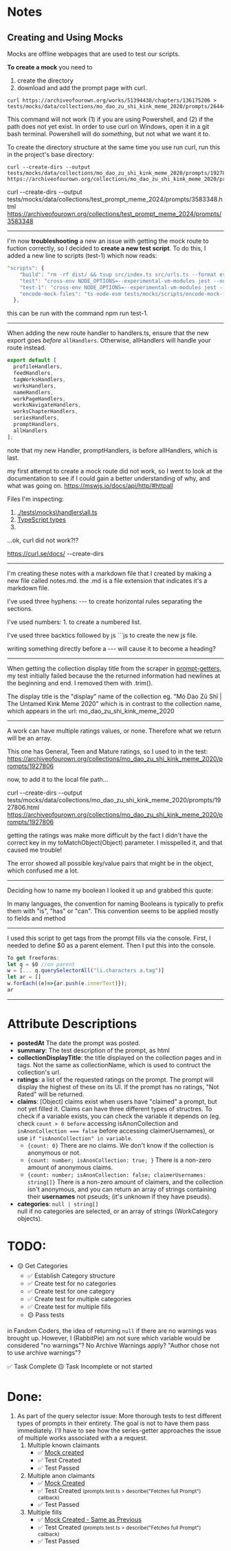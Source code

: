 <h1>Notes</h1>

<h2>Creating and Using Mocks</h2>

Mocks are offline webpages that are used to test our scripts.

**To create a mock** you need to

1. create the directory
2. download and add the prompt page with curl.

```
curl https://archiveofourown.org/works/51394438/chapters/136175206 > tests/mocks/data/collections/mo_dao_zu_shi_kink_meme_2020/prompts/2644428.html
```
This command will not work (1) if you are using Powershell, and (2) if the path does not yet exist. In order to use curl on Windows, open it in a git bash terminal. Powershell will do *something*, but not what we want it to.

To create the directory structure at the same time you use run curl, run this in the project's base directory:

```
curl --create-dirs --output tests/mocks/data/collections/mo_dao_zu_shi_kink_meme_2020/prompts/1927806.html https://archiveofourown.org/collections/mo_dao_zu_shi_kink_meme_2020/prompts/1927806
```

curl --create-dirs --output tests/mocks/data/collections/test_prompt_meme_2024/prompts/3583348.html https://archiveofourown.org/collections/test_prompt_meme_2024/prompts/3583348

---

I'm now **troubleshooting** a new an issue with getting the mock route to fuction correctly, so I decided to **create a new test script**. To do this, I added a new line to scripts (test-1) which now reads: 
```js
"scripts": {
    "build": "rm -rf dist/ && tsup src/index.ts src/urls.ts --format esm,cjs --dts",
    "test": "cross-env NODE_OPTIONS=--experimental-vm-modules jest --no-cache .test.ts$ --verbose=true",
    "test-1": "cross-env NODE_OPTIONS=--experimental-vm-modules jest --no-cache prompts.test.ts$ --verbose=true",
    "encode-mock-files": "ts-node-esm tests/mocks/scripts/encode-mock-files.mts"
  },
```
this can be run with the command npm run test-1.

---

When adding the new route handler to handlers.ts, ensure that the new export goes *before* `allHandlers`. Otherwise, allHandlers will handle your route instead.

```js
export default [
  profileHandlers,
  feedHandlers,
  tagWorksHandlers,
  worksHandlers,
  nameHandlers,
  workPageHandlers,
  worksNavigateHandlers,
  worksChapterHandlers,
  seriesHandlers,
  promptHandlers,
  allHandlers
];
```
note that my new Handler, promptHandlers, is before allHandlers, which is last.


my first attempt to create a mock route did not work, so I went to look at the documentation to see if I could gain a better understanding of why, and what was going on. https://mswjs.io/docs/api/http/#httpall

Files I'm inspecting: 
1. [./tests\mocks\handlers\all.ts](./tests\mocks\handlers\all.ts)
1. [TypeScript types](./tests\mocks\handlers\collections\prompt.ts)
2. 

...ok, curl did not work?!?

https://curl.se/docs/
--create-dirs


---

I'm creating these notes with a markdown file that I created by making a new file called notes.md. the .md is a file extension that indicates it's a markdown file. 

I've used three hyphens: --- to create horizontal rules separating the sections. 

I've used numbers: 1. to create a numbered list. 

I've used three backtics followed by js ```js to create the new js file. 

writing something directly before a --- will cause it to become a heading?

---

When getting the collection display title from the scraper in [prompt-getters](src\collections\prompts\prompt-getters.ts), my test initially failed because the the returned information had newlines at the beginning and end. I removed them with .trim().

The display title is the "display" name of the collection eg. "Mó Dào Zǔ Shī | The Untamed Kink Meme 2020" which is in contrast to the collection name, which appears in the url: mo_dao_zu_shi_kink_meme_2020

---

A work can have multiple ratings values, or none. Therefore what we return will be an array. 

This one has General, Teen and Mature ratings, so I used to in the test: 
https://archiveofourown.org/collections/mo_dao_zu_shi_kink_meme_2020/prompts/1927806

now, to add it to the local file path...

curl --create-dirs --output tests/mocks/data/collections/mo_dao_zu_shi_kink_meme_2020/prompts/1927806.html https://archiveofourown.org/collections/mo_dao_zu_shi_kink_meme_2020/prompts/1927806

getting the ratings was make more difficult by the fact I didn't have the correct key in my toMatchObject(Object) parameter. I misspelled it, and that caused me trouble!

The error showed all possible key/value pairs that might be in the object, which confused me a lot.

---

Deciding how to name my boolean I looked it up and grabbed this quote:

In many languages, the convention for naming Booleans is typically to prefix them with "is", "has" or "can". This convention seems to be applied mostly to fields and method

---

I used this script to get tags from the prompt fills via the console. First, I needed to define $0 as a parent element. Then I put this into the console.

```js
To get freeforms:              
let q = $0 //on parent
w = [... q.querySelectorAll("li.characters a.tag")]
let ar = []
w.forEach((e)=>{ar.push(e.innerText)});
ar
```

---

# Attribute Descriptions

* **postedAt** The date the prompt was posted.
* **summary**: The test description of the prompt, as html
* **collectionDisplayTitle**: the title displayed on the collection pages and in tags. Not the same as collectionName, which is used to contruct the collection's url. 
* **ratings**: a list of the requested ratings on the prompt. The prompt will display the highest of these on its UI. If the prompt has no ratings, "Not Rated" will be returned.
* **claims**: [Object] claims exist when users have "claimed" a prompt, but not yet filled it. Claims can have three different types of structres. To check if a variable exists, you can check the variable it depends on (eg. check `count > 0 before` accessing isAnonCollection and `inAnonCollection === false` before accessing claimerUsernames), or use `if "isAnonCollection" in variable`.
  * `{count: 0}` There are no claims. We don't know if the collection is anonymous or not.
  * `{count: number; isAnonCollection: true; }` There is a non-zero amount of anonymous claims.
  * `{count: number; isAnonCollection: false; claimerUsernames: string[]}` There is a non-zero amount of claimers, and the collection isn't anonymous, and you can return an array of strings containing their **usernames** not pseuds; (it's unknown if they have pseuds).
* **categories**: `null | string[]`<br>
null if no categories are selected, or an array of strings (WorkCategory objects).<br>

# TODO: 

* 🟡 Get Categories
  * ✅ Establish Category structure
  * ✅ Create test for no categories
  * ✅ Create test for one category
  * ✅ Create test for multiple categories
  * ✅ Create test for multiple fills
  * 🟡 Pass tests

in Fandom Coders, the idea of returning `null` if there are no warnings was brought up. However, I (RabbitPie) am not sure which variable would be considered "no warnings"? No Archive Warnings apply? "Author chose not to use archive warnings"?

✅ Task Complete
🟡 Task Incomplete or not started

# Done:

1. As part of the query selector issue: More thorough tests to test different types of prompts in their entirety. The goal is not to have them pass immediately. I'll have to see how the series-getter approaches the issue of multiple works associated with a a request.
    1. Multiple known claimants 
       * ✅ [Mock created](/tests/mocks/data/collections/test_prompt_meme_2024/prompts/3583348.html)
       * ✅ Test Created 
       * ✅ Test Passed    
    2. Multiple anon claimants
       * ✅ [Mock Created](/tests/mocks/data/collections/mo_dao_zu_shi_kink_meme_2020/prompts/1909048.html)
       * ✅ Test Created <small>(prompts.test.ts > describe("Fetches full Prompt") callback)</small>
       * ✅ Test Passed
    3. Multiple fills
       * ✅ [Mock Created - Same as Previous](/tests/mocks/data/collections/mo_dao_zu_shi_kink_meme_2020/prompts/1909048.html)
       * ✅ Test Created <small>(prompts.test.ts > describe("Fetches full Prompt") callback)</small>
       * ✅ Test Passed




